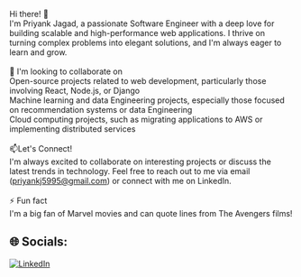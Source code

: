 
Hi there! 👋<br>I'm Priyank Jagad, a passionate Software Engineer with a deep love for building scalable and high-performance web applications. I thrive on turning complex problems into elegant solutions, and I'm always eager to learn and grow.<br><br>👯 I'm looking to collaborate on<br>Open-source projects related to web development, particularly those involving React, Node.js, or Django<br>Machine learning and data Engineering projects, especially those focused on recommendation systems or data Engineering<br>Cloud computing projects, such as migrating applications to AWS or implementing distributed services 
<br><br>📫Let's Connect!<br>I'm always excited to collaborate on interesting projects or discuss the latest trends in technology. Feel free to reach out to me via email (priyankj5995@gmail.com) or connect with me on LinkedIn.<br><br>⚡ Fun fact <br>I'm a big fan of Marvel movies and can quote lines from The Avengers films!


## 🌐 Socials:
[![LinkedIn](https://img.shields.io/badge/LinkedIn-%230077B5.svg?logo=linkedin&logoColor=white)](https://linkedin.com/in/priyank-jagad) 


